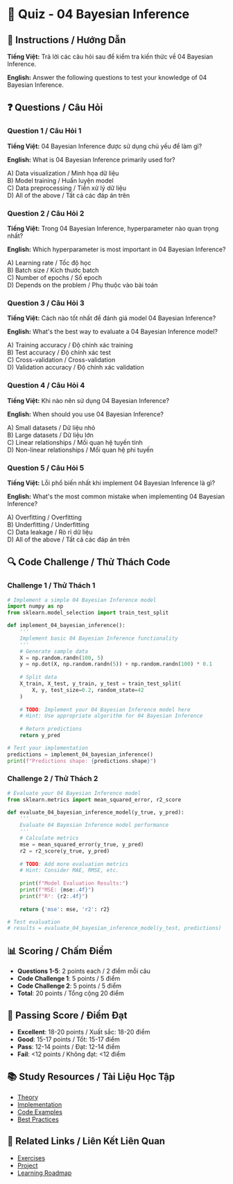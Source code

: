 # 🧠 Quiz - 04 Bayesian Inference

## 📝 Instructions / Hướng Dẫn

**Tiếng Việt:** Trả lời các câu hỏi sau để kiểm tra kiến thức về 04 Bayesian Inference.

**English:** Answer the following questions to test your knowledge of 04 Bayesian Inference.

## ❓ Questions / Câu Hỏi

### Question 1 / Câu Hỏi 1
**Tiếng Việt:** 04 Bayesian Inference được sử dụng chủ yếu để làm gì?

**English:** What is 04 Bayesian Inference primarily used for?

A) Data visualization / Minh họa dữ liệu  
B) Model training / Huấn luyện model  
C) Data preprocessing / Tiền xử lý dữ liệu  
D) All of the above / Tất cả các đáp án trên

### Question 2 / Câu Hỏi 2
**Tiếng Việt:** Trong 04 Bayesian Inference, hyperparameter nào quan trọng nhất?

**English:** Which hyperparameter is most important in 04 Bayesian Inference?

A) Learning rate / Tốc độ học  
B) Batch size / Kích thước batch  
C) Number of epochs / Số epoch  
D) Depends on the problem / Phụ thuộc vào bài toán

### Question 3 / Câu Hỏi 3
**Tiếng Việt:** Cách nào tốt nhất để đánh giá model 04 Bayesian Inference?

**English:** What's the best way to evaluate a 04 Bayesian Inference model?

A) Training accuracy / Độ chính xác training  
B) Test accuracy / Độ chính xác test  
C) Cross-validation / Cross-validation  
D) Validation accuracy / Độ chính xác validation

### Question 4 / Câu Hỏi 4
**Tiếng Việt:** Khi nào nên sử dụng 04 Bayesian Inference?

**English:** When should you use 04 Bayesian Inference?

A) Small datasets / Dữ liệu nhỏ  
B) Large datasets / Dữ liệu lớn  
C) Linear relationships / Mối quan hệ tuyến tính  
D) Non-linear relationships / Mối quan hệ phi tuyến

### Question 5 / Câu Hỏi 5
**Tiếng Việt:** Lỗi phổ biến nhất khi implement 04 Bayesian Inference là gì?

**English:** What's the most common mistake when implementing 04 Bayesian Inference?

A) Overfitting / Overfitting  
B) Underfitting / Underfitting  
C) Data leakage / Rò rỉ dữ liệu  
D) All of the above / Tất cả các đáp án trên

## 🔍 Code Challenge / Thử Thách Code

### Challenge 1 / Thử Thách 1
```python
# Implement a simple 04 Bayesian Inference model
import numpy as np
from sklearn.model_selection import train_test_split

def implement_04_bayesian_inference():
    '''
    Implement basic 04 Bayesian Inference functionality
    '''
    # Generate sample data
    X = np.random.randn(100, 5)
    y = np.dot(X, np.random.randn(5)) + np.random.randn(100) * 0.1
    
    # Split data
    X_train, X_test, y_train, y_test = train_test_split(
        X, y, test_size=0.2, random_state=42
    )
    
    # TODO: Implement your 04 Bayesian Inference model here
    # Hint: Use appropriate algorithm for 04 Bayesian Inference
    
    # Return predictions
    return y_pred

# Test your implementation
predictions = implement_04_bayesian_inference()
print(f"Predictions shape: {predictions.shape}")
```

### Challenge 2 / Thử Thách 2
```python
# Evaluate your 04 Bayesian Inference model
from sklearn.metrics import mean_squared_error, r2_score

def evaluate_04_bayesian_inference_model(y_true, y_pred):
    '''
    Evaluate 04 Bayesian Inference model performance
    '''
    # Calculate metrics
    mse = mean_squared_error(y_true, y_pred)
    r2 = r2_score(y_true, y_pred)
    
    # TODO: Add more evaluation metrics
    # Hint: Consider MAE, RMSE, etc.
    
    print(f"Model Evaluation Results:")
    print(f"MSE: {mse:.4f}")
    print(f"R²: {r2:.4f}")
    
    return {'mse': mse, 'r2': r2}

# Test evaluation
# results = evaluate_04_bayesian_inference_model(y_test, predictions)
```

## 📊 Scoring / Chấm Điểm

- **Questions 1-5**: 2 points each / 2 điểm mỗi câu
- **Code Challenge 1**: 5 points / 5 điểm
- **Code Challenge 2**: 5 points / 5 điểm
- **Total**: 20 points / Tổng cộng 20 điểm

## 🎯 Passing Score / Điểm Đạt

- **Excellent**: 18-20 points / Xuất sắc: 18-20 điểm
- **Good**: 15-17 points / Tốt: 15-17 điểm  
- **Pass**: 12-14 points / Đạt: 12-14 điểm
- **Fail**: <12 points / Không đạt: <12 điểm

## 📚 Study Resources / Tài Liệu Học Tập

- [Theory](./THEORY_04_bayesian_inference.md)
- [Implementation](./IMPLEMENTATION_04_bayesian_inference.md)
- [Code Examples](./CODE_EXAMPLES_04_bayesian_inference.md)
- [Best Practices](./BEST_PRACTICES_04_bayesian_inference.md)

## 🔗 Related Links / Liên Kết Liên Quan

- [Exercises](./EXERCISES_04_bayesian_inference.md)
- [Project](./PROJECT_04_bayesian_inference.md)
- [Learning Roadmap](./LEARNING_ROADMAP_04_bayesian_inference.md)

